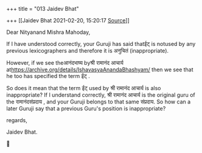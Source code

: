 +++
title = "013 Jaidev Bhat"

+++
[[Jaidev Bhat	2021-02-20, 15:20:17 [Source](https://groups.google.com/g/bvparishat/c/wnKQBvIQFLo)]]



Dear Nityanand Mishra Mahoday,

  

If I have understood correctly, your Guruji has said thatईट् is notused by any previous lexicographers and therefore it is अनुचितं (inappropriate).

  

However, if we see theआनंदभाष्य byश्री रामानंद आचार्य at<https://archive.org/details/IshavasyaAnandaBhashyam/> then we see that he too has specified the term ईट् .

  

So does it mean that the term ईट् used by श्री रामानंद आचार्य is also inappropriate? If I understand correctly, श्री रामानंद आचार्य is the original guru of the रामानंदसंप्रदाय , and your Guruji belongs to that same संप्रदाय. So how can a later Guruji say that a previous Guru's position is inappropriate?

  

regards,

  

Jaidev Bhat.



